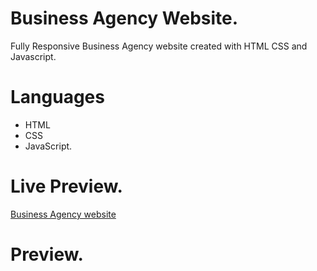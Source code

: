 # Business Agency Website.

Fully Responsive Business Agency website created with HTML CSS and Javascript.

# Languages

- HTML
- CSS
- JavaScript.

# Live Preview.

[Business Agency website](https://business-agency-website.vercel.app/)

# Preview.
